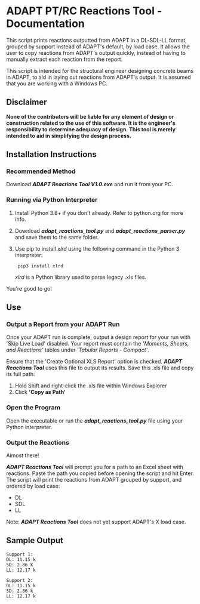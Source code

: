 # ADAPT PT/RC Reactions Tool - Documentation
This script prints reactions outputted from ADAPT in a DL-SDL-LL format, grouped by support instead of ADAPT's default, by load case.
It allows the user to copy reactions from ADAPT's output quickly, instead of having to manually extract each reaction from the report.

This script is intended for the structural engineer designing concrete beams in ADAPT, to aid in laying out reactions from ADAPT's output. It is assumed that you are working with a Windows PC.

## Disclaimer
**None of the contributors will be liable for any element of design or construction related to the use of this software. It is the engineer's responsibility to determine adequacy of design. This tool is merely intended to aid in simplifying the design process.**

## Installation Instructions

### Recommended Method

Download ***ADAPT Reactions Tool V1.0.exe*** and run it from your PC.

### Running via Python Interpreter

1. Install Python 3.8+ if you don't already. Refer to python.org for more info.
2. Download ***adapt_reactions_tool.py*** and ***adapt_reactions_parser.py*** and save them to the same folder.
3. Use pip to install *xlrd* using the following command in the Python 3 interpreter:

        pip3 install xlrd
    *xlrd* is a Python library used to parse legacy .xls files.

You're good to go!

## Use

### Output a Report from your ADAPT Run
Once your ADAPT run is complete, output a design report for your run with 'Skip Live Load' disabled. Your report must contain the *'Moments, Shears, and Reactions'* tables under *'Tabular Reports - Compact'*.

Ensure that the 'Create Optional XLS Report' option is checked. ***ADAPT Reactions Tool*** uses this file to output its results. Save this .xls file and copy its full path:

1. Hold Shift and right-click the .xls file within Windows Explorer
2. Click **'Copy as Path'**

### Open the Program
Open the executable or run the ***adapt_reactions_tool.py*** file using your Python interpreter. 

### Output the Reactions
Almost there!

***ADAPT Reactions Tool*** will prompt you for a path to an Excel sheet with reactions. Paste the path you copied before opening the script and hit Enter. The script will print the reactions from ADAPT grouped by support, and ordered by load case: 
- DL
- SDL
- LL

Note: ***ADAPT Reactions Tool*** does not yet support ADAPT's X load case.

## Sample Output

```
Support 1:
DL: 11.15 k
SD: 2.86 k
LL: 12.17 k

Support 2:
DL: 11.15 k
SD: 2.86 k
LL: 12.17 k
```
